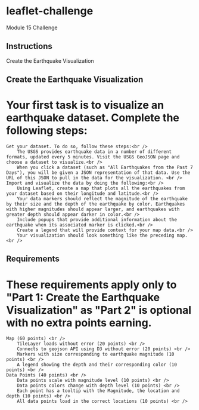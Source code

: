# leaflet-challenge
Module 15 Challenge

## Instructions
Create the Earthquake Visualization <br />

## Create the Earthquake Visualization
# Your first task is to visualize an earthquake dataset. Complete the following steps: <br />
    Get your dataset. To do so, follow these steps:<br />
        The USGS provides earthquake data in a number of different formats, updated every 5 minutes. Visit the USGS GeoJSON page and choose a dataset to visualize.<br />
        When you click a dataset (such as "All Earthquakes from the Past 7 Days"), you will be given a JSON representation of that data. Use the URL of this JSON to pull in the data for the visualization. <br />
    Import and visualize the data by doing the following:<br />
        Using Leaflet, create a map that plots all the earthquakes from your dataset based on their longitude and latitude.<br />
        Your data markers should reflect the magnitude of the earthquake by their size and the depth of the earthquake by color. Earthquakes with higher magnitudes should appear larger, and earthquakes with greater depth should appear darker in color.<br />
        Include popups that provide additional information about the earthquake when its associated marker is clicked.<br />
        Create a legend that will provide context for your map data.<br />
        Your visualization should look something like the preceding map.<br />

## Requirements
# These requirements apply only to "Part 1: Create the Earthquake Visualization" as "Part 2" is optional with no extra points earning. <br />
    Map (60 points) <br />
        TileLayer loads without error (20 points) <br />
        Connects to geojson API using D3 without error (20 points) <br />
        Markers with size corresponding to earthquake magnitude (10 points) <br />
        A legend showing the depth and their corresponding color (10 points) <br />
    Data Points (40 points) <br />
        Data points scale with magnitude level (10 points) <br />
        Data points colors change with depth level (10 points) <br />
        Each point has a tooltip with the Magnitude, the location and depth (10 points) <br />
        All data points load in the correct locations (10 points) <br />
